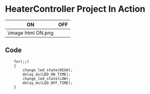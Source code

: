 # HeaterController Project In Action

|ON|OFF|
|:--:|:--:|
|\image html ON.png||

## Code 
```
	for(;;)
	{
        change_led_state(HIGH);
		delay_ms(LED_ON_TIME);
        change_led_state(LOW);
		delay_ms(LED_OFF_TIME);	
	}
```
